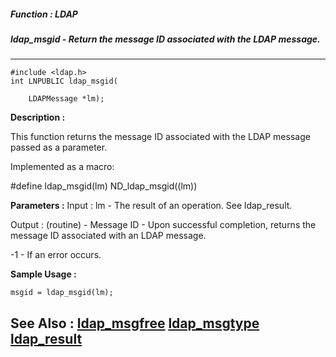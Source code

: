 ##### Function : LDAP
##### ldap_msgid - Return the message ID associated with the LDAP message.
---
```
#include <ldap.h>
int LNPUBLIC ldap_msgid(

	LDAPMessage *lm);
```
**Description :**

This function returns the message ID associated with the LDAP message passed as 
a parameter.

Implemented as a macro:

#define ldap_msgid(lm) ND_ldap_msgid((lm)) 

**Parameters :**
Input :
lm  -  The result of an operation.    See ldap_result.

Output :
(routine)  -  Message ID - Upon successful completion, returns the message ID associated with an LDAP message.

-1 - If an error occurs.



**Sample Usage :**
```
msgid = ldap_msgid(lm);
```
**See Also :**
[ldap_msgfree](/domino-c-api-docs/reference/Func/ldap_msgfree)
[ldap_msgtype](/domino-c-api-docs/reference/Func/ldap_msgtype)
[ldap_result](/domino-c-api-docs/reference/Func/ldap_result)
---
